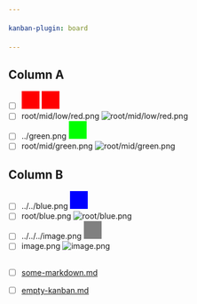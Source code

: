 ```yaml
---

kanban-plugin: board

---
```


## Column A
- [ ] ![red.png](red.png)
  ![red.png](red.png)
- [ ] root/mid/low/red.png
  ![root/mid/low/red.png](root/mid/low/red.png)
- [ ] ../green.png
  ![../green.png](../green.png)
- [ ] root/mid/green.png
  ![root/mid/green.png](root/mid/green.png)

## Column B
- [ ] ../../blue.png
  ![../../blue.png](../../blue.png)
- [ ] root/blue.png
  ![root/blue.png](root/blue.png)
- [ ] ../../../image.png
  ![../../../image.png](../../../image.png)
- [ ] image.png
  ![image.png](image.png)

## 
- [ ] [some-markdown.md](../../../some-markdown.md)
- [ ] [empty-kanban.md](../../../empty-kanban.md)


